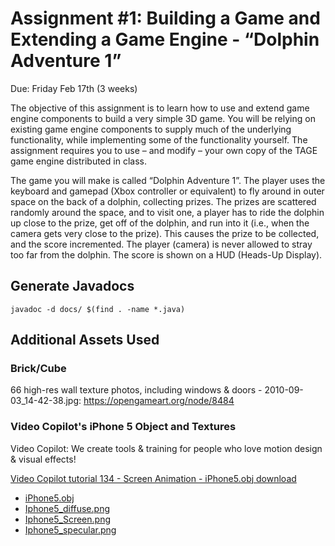 # Assignment #1:  Building a Game and Extending a Game Engine - “Dolphin Adventure 1”

Due: Friday Feb 17th  (3 weeks)

The objective of this assignment is to learn how to use and extend game engine
components to build a very simple 3D game. You will be relying on existing game
engine components to supply much of the underlying functionality, while
implementing some of the functionality yourself. The assignment requires you to
use – and modify – your own copy of the TAGE game engine distributed in class.

The game you will make is called “Dolphin Adventure 1”. The player uses the
keyboard and gamepad (Xbox controller or equivalent) to fly around in outer
space on the back of a dolphin, collecting prizes.  The prizes are scattered
randomly around the space, and to visit one, a player has to ride the dolphin
up close to the prize, get off of the dolphin, and run into it (i.e., when the
camera gets very close to the prize). This causes the prize to be collected,
and the score incremented. The player (camera) is never allowed to stray too
far from the dolphin. The score is shown on a HUD (Heads-Up Display).

## Generate Javadocs

`javadoc -d docs/ $(find . -name *.java)`

## Additional Assets Used

### Brick/Cube

66 high-res wall texture photos, including windows & doors - 2010-09-03_14-42-38.jpg: <https://opengameart.org/node/8484>

### Video Copilot's iPhone 5 Object and Textures

Video Copilot: We create tools & training for people who love motion
design & visual effects!

[Video Copilot tutorial 134 - Screen Animation - iPhone5.obj download](https://www.videocopilot.net/tutorials/screen_animations/)

- [iPhone5.obj](assets/models/iPhone5.obj)
- [Iphone5_diffuse.png](assets/textures/Iphone5_diffuse.png)
- [Iphone5_Screen.png](assets/textures/Iphone5_Screen.png)
- [Iphone5_specular.png](assets/textures/Iphone5_specular.png)
